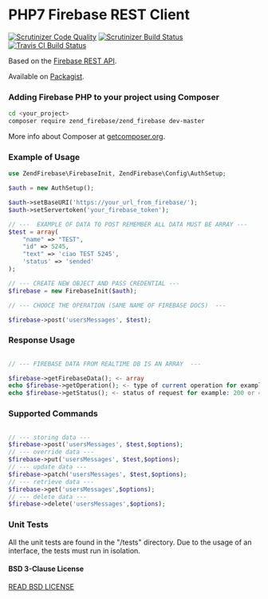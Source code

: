 # PHP7 Firebase REST Client

[![Scrutinizer Code Quality](https://scrutinizer-ci.com/g/Samuel18/zend_Firebase/badges/quality-score.png?b=master)](https://scrutinizer-ci.com/g/Samuel18/zend_Firebase/?branch=master)
[![Scrutinizer Build Status](https://scrutinizer-ci.com/g/Samuel18/zend_Firebase/badges/build.png?b=master)](https://scrutinizer-ci.com/g/Samuel18/zend_Firebase/build-status/master)
[![Travis CI Build Status](https://travis-ci.org/Samuel18/zend_Firebase.svg?branch=master)](https://travis-ci.org/Samuel18/zend_Firebase)

Based on the [Firebase REST API](https://firebase.google.com/docs/reference/rest/database/).

Available on [Packagist](https://packagist.org/packages/zend_firebase/zend_firebase).

### Adding Firebase PHP to your project using Composer

```bash
cd <your_project>
composer require zend_firebase/zend_firebase dev-master
```

More info about Composer at [getcomposer.org](http://getcomposer.org).

### Example of Usage
```php
use ZendFirebase\FirebaseInit, ZendFirebase\Config\AuthSetup;

$auth = new AuthSetup();

$auth->setBaseURI('https://your_url_from_firebase/');
$auth->setServertoken('your_firebase_token');

// ---  EXAMPLE OF DATA TO POST REMEMBER ALL DATA MUST BE ARRAY ---
$test = array(
    "name" => "TEST",
    "id" => 5245,
    "text" => 'ciao TEST 5245',
    'status' => 'sended'
);

// --- CREATE NEW OBJECT AND PASS CREDENTIAL ---
$firebase = new FirebaseInit($auth);

// --- CHOOCE THE OPERATION (SAME NAME OF FIREBASE DOCS)  ---

$firebase->post('usersMessages', $test);
```
### Response Usage
```php

// --- FIREBASE DATA FROM REALTIME DB IS AN ARRAY  ---

$firebase->getFirebaseData(); <- array
echo $firebase->getOperation(); <- type of current operation for example: GET or POST etc...
echo $firebase->getStatus(); <- status of request for example: 200 or 400 or 500
```

### Supported Commands
```php

// --- storing data ---
$firebase->post('usersMessages', $test,$options);
// --- override data ---
$firebase->put('usersMessages', $test,$options);
// --- update data ---
$firebase->patch('usersMessages', $test,$options);
// --- retrieve data ---
$firebase->get('usersMessages',$options);
// --- delete data ---
$firebase->delete('usersMessages',$options);
```


### Unit Tests
All the unit tests are found in the "/tests" directory.
Due to the usage of an interface, the tests must run in isolation.




#### BSD 3-Clause License

[READ BSD LICENSE](LICENSE)


